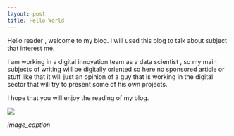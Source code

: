 ```yaml
---
layout: post
title: Hello World
---
```


Hello reader , welcome to my blog. I will used this blog to talk about subject that interest me.

I am working in a digital innovation team as a data scientist , so my main subjects of writing will be digitally oriented so here no sponsored article or stuff like that it will just an opinion of a guy that is working in the digital sector that will try to present some of his own projects.

I hope that you will enjoy the reading of my blog.

<img src="https://media.giphy.com/media/k39w535jFPYrK/giphy.gif" class="center-image">

*image_caption*
